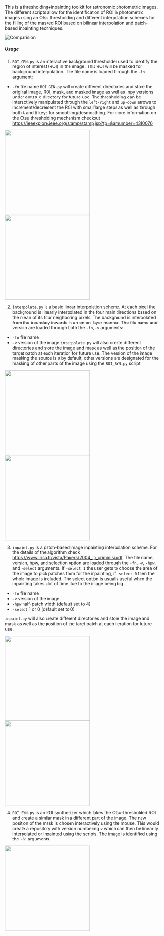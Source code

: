 This is a thresholding+inpainting toolkit for astronomic photometric images. The different scripts allow for the identification of ROI in photometric images using an Otsu thresholding and different interpolation schemes for the filling of the masked ROI based on bilinear interpolation and patch-based inpainting techniques.

![Comparision](/testimages/out.jpg)

##### Usage
1. `ROI_GEN.py` is an interactive background thresholder used to identify the region of interest (ROI) in the image. This ROI will be masked for background interpolation. The file name is loaded through the `-fn` argument:
  - `-fn` file name
  `ROI_GEN.py` will create different directories and store the original image, ROI, mask, and masked image as well as .npy versions under an`RIO_0` directory for future use. The thresholding can be interactively manipulated through the `left-right` and `up-down` arrows to increment/decrement the ROI with small/large steps as well as through both `A` and `B` keys for smoothing/desmoothing. For more information on the Otsu thresholding mechanism checkout https://ieeexplore.ieee.org/stamp/stamp.jsp?tp=&arnumber=4310076

<p float='center'>
  <img src="/testimages/ROI_GEN.gif" width="276" height="276">
  <img src="/testimages/ROI_GEN_2.gif" width="276" height="276">
</p>

2. `interpolate.py` is a basic linear interpolation scheme. At each pixel the background is linearly interpolated in the four main directions based on the mean of its four neighboring pixels. The background is interpolated from the boundary inwards in an onion-layer manner. The file name and version are loaded through both the `-fn`, `-v` arguments:
  - `-fn` file name
  - `-v` version of the image
`interpolate.py` will also create different directories and store the image and mask as well as the position of the target patch at each iteration for future use. The version of the image masking the source is `0` by default, other versions are designated for the masking of other parts of the image using the `ROI_SYN.py` script. 

<p float='center'>
  <img src="/testimages/Crab_int.gif" width="276" height="276">
  <img src="/testimages/eye_int.gif" width="276" height="276">
</p>

3. `inpaint.py` is a patch-based image inpainting interpolation scheme. For the details of the algorithm check https://www.irisa.fr/vista/Papers/2004_ip_criminisi.pdf. The file name, version, hpw, and selection option are loaded through the `-fn`, `-v`, `-hpw`, and `-select` arguments. If `-select 1` the user gets to choose the area of the image to pick patches from for the inpainting, if `-select 0` then the whole image is included. The select option is usually useful when the inpainting takes alot of time due to the image being big. 
  - `-fn` file name
  - `-v` version of the image
  - `-hpw` half-patch width (default set to 4)
  - `-select` 1 or 0  (default set to 0)

`inpaint.py` will also create different directories and store the image and mask as well as the position of the taret patch at each iteration for future use.

<p float='center'>
  <img src="/testimages/Crab_inp.gif" width="276" height="276">
  <img src="/testimages/eye_inp.gif" width="276" height="276">
</p>

4. `ROI_SYN.py` is an ROI synthesizer which takes the Otsu-thresholded ROI and create a similar mask in a different part of the image. The new position of the mask is chosen interactively using the mouse. This would create a repository with version numbering `v` which can then be linearily interpolated or inpainted using the scripts. The image is identified using the `-fn` arguments. 

<p float='center'>
  <img src = "/testimages/crab_syn.gif" width="276" height="276">
</p>
